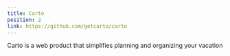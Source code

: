 ```yaml
---
title: Carto
position: 2
link: https://github.com/getcarto/carto
---
```


Carto is a web product that simplifies planning and organizing your vacation